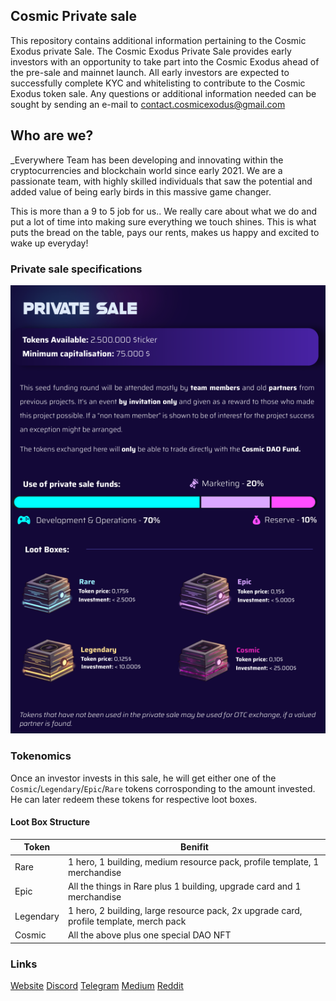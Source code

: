 ## Cosmic Private sale
This repository contains additional information pertaining to the Cosmic Exodus private Sale.
The Cosmic Exodus Private Sale provides early investors with an opportunity to take part into the Cosmic Exodus ahead of the pre-sale and mainnet launch. All early investors are expected to successfully complete KYC and whitelisting to contribute to the Cosmic Exodus token sale. Any questions or additional information needed can be sought by sending an e-mail to contact.cosmicexodus@gmail.com

## Who are we?
_Everywhere Team has been developing and innovating within the cryptocurrencies and blockchain world since early 2021. We are a passionate team, with highly skilled individuals that saw the potential and added value of being early birds in this massive game changer. 

This is more than a 9 to 5 job for us.. 
We really care about what we do and put a lot of time into making sure everything we touch shines. This is what puts the bread on the table, pays our rents, makes us happy and excited to wake up everyday!

### Private sale specifications
![Private sale specs](https://raw.githubusercontent.com/Everywhere-Gaming-Studios/private_sale/develop/utils/private_sale.png)

### Tokenomics
Once an investor invests in this sale, he will get either one of the ```Cosmic```/```Legendary```/```Epic```/```Rare``` tokens corrosponding to the amount invested. He can later redeem these tokens for respective loot boxes.

#### Loot Box Structure

| Token     | Benifit                                                                                |
|-----------|----------------------------------------------------------------------------------------|
| Rare      | 1 hero, 1 building, medium resource pack, profile template, 1 merchandise              |
| Epic      | All the things in Rare plus 1 building, upgrade card and 1 merchandise                 |
| Legendary | 1 hero, 2 building, large resource pack, 2x upgrade card, profile template, merch pack |
| Cosmic    | All the above plus one special DAO NFT                                                 |

### Links

[Website](https://www.cosmicexodus.finance/)
[Discord](https://discord.gg/36AdSFvSX5)
[Telegram](https://t.me/Cosmic_Exodus)
[Medium](https://medium.com/@Cosmic_exodus)
[Reddit](https://www.reddit.com/r/Cosmic_Exodus/)